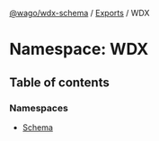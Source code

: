 [@wago/wdx-schema](../README.md) / [Exports](../modules.md) / WDX

# Namespace: WDX

## Table of contents

### Namespaces

- [Schema](WDX.Schema.md)
